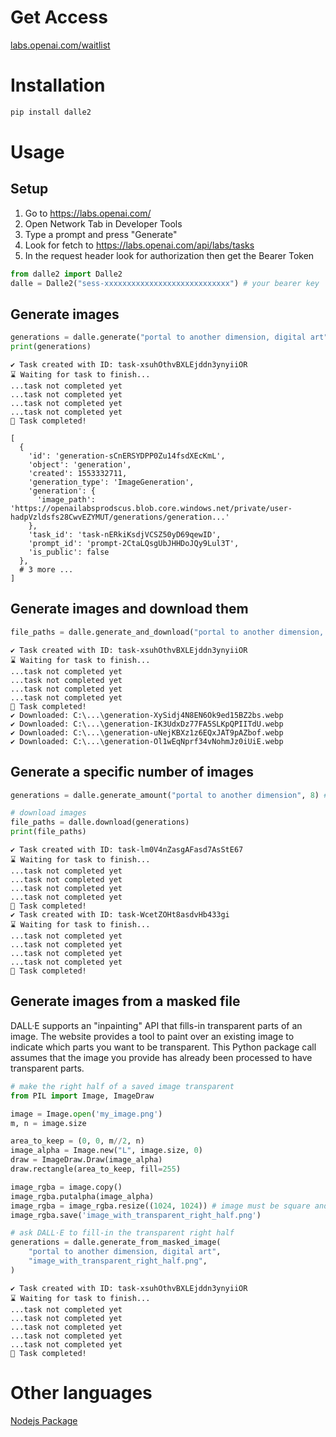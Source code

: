 # Get Access
[labs.openai.com/waitlist](https://labs.openai.com/waitlist)

# Installation
```bash
pip install dalle2
```

# Usage
## Setup
1. Go to https://labs.openai.com/
1. Open Network Tab in Developer Tools
1. Type a prompt and press "Generate"
1. Look for fetch to https://labs.openai.com/api/labs/tasks
1. In the request header look for authorization then get the Bearer Token

```python
from dalle2 import Dalle2
dalle = Dalle2("sess-xxxxxxxxxxxxxxxxxxxxxxxxxxxx") # your bearer key
```

## Generate images
```python
generations = dalle.generate("portal to another dimension, digital art")
print(generations)
```

```
✔️ Task created with ID: task-xsuhOthvBXLEjddn3ynyiiOR
⌛ Waiting for task to finish...
...task not completed yet
...task not completed yet
...task not completed yet
...task not completed yet
🙌 Task completed!

[
  {
    'id': 'generation-sCnERSYDPP0Zu14fsdXEcKmL',
    'object': 'generation',
    'created': 1553332711,
    'generation_type': 'ImageGeneration',
    'generation': {
      'image_path': 'https://openailabsprodscus.blob.core.windows.net/private/user-hadpVzldsfs28CwvEZYMUT/generations/generation...'
    },
    'task_id': 'task-nERkiKsdjVCSZ50yD69qewID',
    'prompt_id': 'prompt-2CtaLQsgUbJHHDoJQy9Lul3T',
    'is_public': false
  },
  # 3 more ... 
]
```


## Generate images and download them
```python
file_paths = dalle.generate_and_download("portal to another dimension, digital art")
```

```
✔️ Task created with ID: task-xsuhOthvBXLEjddn3ynyiiOR
⌛ Waiting for task to finish...
...task not completed yet
...task not completed yet
...task not completed yet
...task not completed yet
🙌 Task completed!
✔️ Downloaded: C:\...\generation-XySidj4N8EN6Ok9ed15BZ2bs.webp
✔️ Downloaded: C:\...\generation-IK3UdxDz77FA5SLKpQPIITdU.webp
✔️ Downloaded: C:\...\generation-uNejKBXz1z6EQxJAT9pAZbof.webp
✔️ Downloaded: C:\...\generation-Ol1wEqNprf34vNohmJz0iUiE.webp
```

## Generate a specific number of images
```python
generations = dalle.generate_amount("portal to another dimension", 8) # Every generation has batch size 4 -> amount % 4 == 0 works best

# download images
file_paths = dalle.download(generations)
print(file_paths)
```

```
✔️ Task created with ID: task-lm0V4nZasgAFasd7AsStE67
⌛ Waiting for task to finish...
...task not completed yet
...task not completed yet
...task not completed yet
...task not completed yet
🙌 Task completed!
✔️ Task created with ID: task-WcetZOHt8asdvHb433gi
⌛ Waiting for task to finish...
...task not completed yet
...task not completed yet
...task not completed yet
...task not completed yet
🙌 Task completed!
```

## Generate images from a masked file
DALL·E supports an "inpainting" API that fills-in transparent parts of an image.
The website provides a tool to paint over an existing image to indicate which
parts you want to be transparent. This Python package call assumes that the
image you provide has already been processed to have transparent parts.

```python
# make the right half of a saved image transparent
from PIL import Image, ImageDraw

image = Image.open('my_image.png')
m, n = image.size

area_to_keep = (0, 0, m//2, n)
image_alpha = Image.new("L", image.size, 0)
draw = ImageDraw.Draw(image_alpha)
draw.rectangle(area_to_keep, fill=255)

image_rgba = image.copy()
image_rgba.putalpha(image_alpha)
image_rgba = image_rgba.resize((1024, 1024)) # image must be square and 1024x1024
image_rgba.save('image_with_transparent_right_half.png')

# ask DALL·E to fill-in the transparent right half
generations = dalle.generate_from_masked_image(
    "portal to another dimension, digital art",
    "image_with_transparent_right_half.png",
)
```

```
✔️ Task created with ID: task-xsuhOthvBXLEjddn3ynyiiOR
⌛ Waiting for task to finish...
...task not completed yet
...task not completed yet
...task not completed yet
...task not completed yet
...task not completed yet
🙌 Task completed!
```

# Other languages

[Nodejs Package](https://github.com/ezzcodeezzlife/dalle-node)
